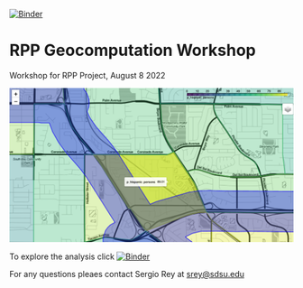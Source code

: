 [![Binder](https://mybinder.org/badge_logo.svg)](https://mybinder.org/v2/gh/sjsrey/202208rppworkshop/HEAD?labpath=content%2Ffreeways.ipynb)
# RPP Geocomputation Workshop
Workshop for RPP Project, August 8 2022

![Example](content/figures/example.png)


To explore the analysis click 
 [![Binder](https://mybinder.org/badge_logo.svg)](https://mybinder.org/v2/gh/sjsrey/202208rppworkshop/HEAD?labpath=content%2Ffreeways.ipynb)



For any questions pleaes contact Sergio Rey at srey@sdsu.edu


